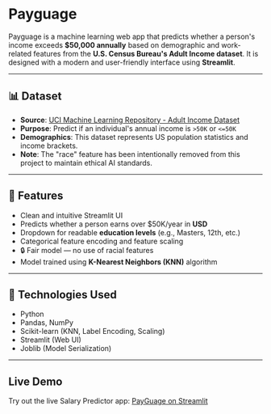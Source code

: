 #  Payguage 

Payguage is a machine learning web app that predicts whether a person's income exceeds **$50,000 annually** based on demographic and work-related features from the **U.S. Census Bureau's Adult Income dataset**. It is designed with a modern and user-friendly interface using **Streamlit**.

---

## 📊 Dataset

- **Source**: [UCI Machine Learning Repository - Adult Income Dataset](https://archive.ics.uci.edu/ml/datasets/adult)
- **Purpose**: Predict if an individual's annual income is `>50K` or `<=50K`
- **Demographics**: This dataset represents US population statistics and income brackets.
- **Note**: The "race" feature has been intentionally removed from this project to maintain ethical AI standards.

---

## 🚀 Features

- Clean and intuitive Streamlit UI
- Predicts whether a person earns over $50K/year in **USD**
- Dropdown for readable **education levels** (e.g., Masters, 12th, etc.)
- Categorical feature encoding and feature scaling
- 🔒 Fair model — no use of racial features
- Model trained using **K-Nearest Neighbors (KNN)** algorithm

---

## 🔧 Technologies Used

- Python
- Pandas, NumPy
- Scikit-learn (KNN, Label Encoding, Scaling)
- Streamlit (Web UI)
- Joblib (Model Serialization)

---

## Live Demo

Try out the live Salary Predictor app: [PayGuage on Streamlit](https://payguage.streamlit.app/)



